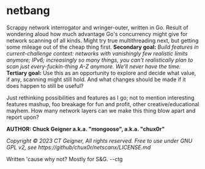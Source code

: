 # netbang

Scrappy network interrogator and wringer-outer, written in Go. Result of wondering aloud how much advantage Go's concurrency might give for network scanning of all kinds. Might try true multithreading next, but getting some mileage out of the cheap thing first.
**Secondary goal:** *Build features in current-challenge context: networks with vanishingly few realistic limits anymore; IPv6; increasingly so many things, you can't realistically plan to scan just every-fuckin-thing A-Z anymore. We'll never have the time.*    
**Tertiary goal:** Use this as an opportunity to explore and decide what value, if any, scanning might still hold. And what changes should be made if it does happen to still be useful?   
     
Just rethinking possibilities and features as I go; not to mention interesting features mashup, foo breakage for fun and profit, other creative/educational mayhem. How many network layers can we make this thing blow apart and report upon?   
   
**AUTHOR: Chuck Geigner a.k.a. "mongoose", a.k.a. "chux0r"**   
   
*Copyright © 2023 CT Geigner, All rights reserved.*
*Free to use under GNU GPL v2, see https://github/chux0r/netscanx/LICENSE.md*
   
Written 'cause why not? Mostly for S&G.  --ctg  
